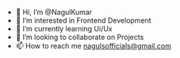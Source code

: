 - 👋 Hi, I’m @NagulKumar
- 👀 I’m interested in Frontend Development 
- 🌱 I’m currently learning Ui/Ux
- 💞️ I’m looking to collaborate on Projects
- 📫 How to reach me nagulsofficials@gmail.com

<!---
NagulKumar/NagulKumar is a ✨ special ✨ repository because its `README.md` (this file) appears on your GitHub profile.
You can click the Preview link to take a look at your changes.
--->
